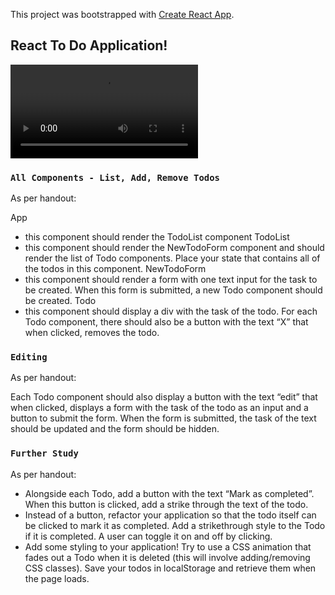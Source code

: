This project was bootstrapped with [Create React App](https://github.com/facebook/create-react-app).

## React To Do Application!

![](https://media.giphy.com/media/J4yRvhzW43xXHZu8cM/giphy.mp4)

### `All Components - List, Add, Remove Todos`
As per handout:

App
- this component should render the TodoList component
TodoList
- this component should render the NewTodoForm component and should render the list of Todo components. Place your state that contains all of the todos in this component.
NewTodoForm
 - this component should render a form with one text input for the task to be created. When this form is submitted, a new Todo component should be created.
Todo
- this component should display a div with the task of the todo.
For each Todo component, there should also be a button with the text “X” that when clicked, removes the todo.

### `Editing`
As per handout:

Each Todo component should also display a button with the text “edit” that when clicked, displays a form with the task of the todo as an input and a button to submit the form. When the form is submitted, the task of the text should be updated and the form should be hidden.

### `Further Study`
As per handout:

- Alongside each Todo, add a button with the text “Mark as completed”. When this button is clicked, add a strike through the text of the todo.
- Instead of a button, refactor your application so that the todo itself can be clicked to mark it as completed. Add a strikethrough style to the Todo if it is completed. A user can toggle it on and off by clicking.
- Add some styling to your application! Try to use a CSS animation that fades out a Todo when it is deleted (this will involve adding/removing CSS classes).
Save your todos in localStorage and retrieve them when the page loads.
